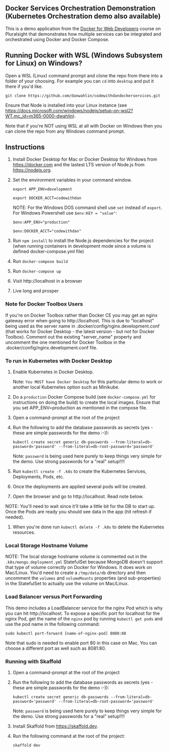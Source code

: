 ## Docker Services Orchestration Demonstration (Kubernetes Orchestration demo also available)

This is a demo application from the [Docker for Web Developers](https://www.pluralsight.com/courses/docker-web-development) course on Pluralsight that demonstrates how multiple services can be integrated and orchestrated using Docker and Docker Compose.

## Running Docker with WSL (Windows Subsystem for Linux) on Windows?

Open a WSL (Linux) command prompt and clone the repo from there into a folder of your choosing. For example you can `cd` into `desktop` and put it there if you'd like.

`git clone https://github.com/danwahlin/codewithdandockerservices.git`

Ensure that Node is installed into your Linux instance (see https://docs.microsoft.com/windows/nodejs/setup-on-wsl2?WT.mc_id=m365-0000-dwahlin).

Note that if you're NOT using WSL at all with Docker on Windows then you can clone the repo from any Windows command prompt.

## Instructions

1. Install Docker Desktop for Mac or Docker Desktop for Windows from https://docker.com and the lastest LTS version of Node.js from https://nodejs.org.
1. Set the environment variables in your command window.

      `export APP_ENV=development`
      
      `export DOCKER_ACCT=codewithdan`

      NOTE: For the Windows DOS command shell use `set` instead of `export`. For Windows Powershell use `$env:KEY = "value"`:

      `$env:APP_ENV="production"`

      `$env:DOCKER_ACCT="codewithdan"`

1. Run `npm install` to install the Node.js dependencies for the project (when running containers in development mode since a volume is defined docker-compose.yml file)
1. Run `docker-compose build`
1. Run `docker-compose up`
1. Visit http://localhost in a browser
1. Live long and prosper

### Note for Docker Toolbox Users

If you're on Docker Toolbox rather than Docker CE you may get an nginx gateway error when going to http://localhost. This is due
to "localhost" being used as the server name in .docker/config/nginx.development.conf (that works for Docker Desktop - the latest version - but not for Docker Toolbox). Comment out the existing "server_name" property and
uncomment the one mentioned for Docker Toolbox in the .docker/config/nginx.development.conf file.

### To run in Kubernetes with Docker Desktop

1. Enable Kubernetes in Docker Desktop.

      Note: `You MUST have Docker Desktop` for this particular demo to work or another local Kubernetes option such as Minikube.

1. Do a `production` Docker Compose build (see `docker-compose.yml` for instructions on doing the build) to create the local images. Ensure that you set
APP_ENV=production as mentioned in the compose file.
1. Open a command-prompt at the root of the project
1. Run the following to add the database passwords as secrets (yes - these are simple passwords for the demo :-)):

    `kubectl create secret generic db-passwords --from-literal=db-password='password' --from-literal=db-root-password='password'`

    Note: `password` is being used here purely to keep things very simple for the demo. Use strong passwords for a "real" setup!!!!

1. Run `kubectl create -f .k8s` to create the Kubernetes Services, Deployments, Pods, etc.
1. Once the deployments are applied several pods will be created. 
1. Open the browser and go to http://localhost. Read note below.

NOTE: You'll need to wait since it'll take a little bit for the DB to start up. Once the Pods are ready you should see data in the app (hit refresh if needed).

1. When you're done run `kubectl delete -f .k8s` to delete the Kubernetes resources. 

### Local Storage Hostname Volume

NOTE: The local storage hostname volume is commented out in the `.k8s/mongo.deployment.yml` StatefulSet because MongoDB doesn't support that type of volume
correctly on Docker for Windows. It does work on Mac/Linux. You'd need to create a `/tmp/data/db` directory and then uncomment the
`volumes` and `volumeMounts` properties (and sub-properties) in the StatefulSet to actually use the volume on Mac/Linux.

### Load Balancer versus Port Forwarding

This demo includes a LoadBalancer service for the nginx Pod which is why you can hit http://localhost. 
To expose a specific port for localhost for the nginx Pod, get the name of the `nginx` pod by running 
`kubectl get pods` and use the pod name in the following command:

`sudo kubectl port-forward [name-of-nginx-pod] 8080:80`

Note that sudo is needed to enable port 80 in this case on Mac. You can choose a different port as well such as 8081:80. 

### Running with Skaffold

1. Open a command-prompt at the root of the project
1. Run the following to add the database passwords as secrets (yes - these are simple passwords for the demo :-)):

    `kubectl create secret generic db-passwords --from-literal=db-password='password' --from-literal=db-root-password='password'`

    Note: `password` is being used here purely to keep things very simple for the demo. Use strong passwords for a "real" setup!!!!

1. Install Skaffold from https://skaffold.dev. 
1. Run the following command at the root of the project:

      ```
      skaffold dev
      ```

